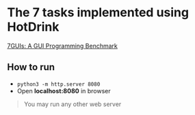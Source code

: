# The 7 tasks implemented using HotDrink

[7GUIs: A GUI Programming Benchmark](https://eugenkiss.github.io/7guis/tasks/)

## How to run
* `python3 -m http.server 8080`
* Open **localhost:8080** in browser

> You may run any other web server
